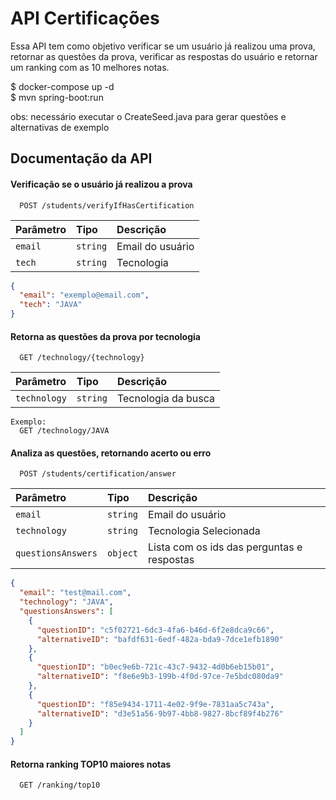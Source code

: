 
# API Certificações

Essa API tem como objetivo verificar se um usuário já realizou uma prova, retornar as questões da prova, verificar as respostas do usuário e retornar um ranking com as 10 melhores notas.

$ docker-compose up -d  
$ mvn spring-boot:run  

obs: necessário executar o CreateSeed.java para gerar questões e alternativas de exemplo

## Documentação da API

#### Verificação se o usuário já realizou a prova

```
  POST /students/verifyIfHasCertification
```

| Parâmetro   | Tipo       | Descrição                           |
| :---------- | :--------- | :---------------------------------- |
| `email` | `string` |  Email do usuário |
| `tech` | `string` | Tecnologia|


```json
{
  "email": "exemplo@email.com",
  "tech": "JAVA"
}
```

#### Retorna as questões da prova por tecnologia

```
  GET /technology/{technology}
```

| Parâmetro   | Tipo       | Descrição                           |
| :---------- | :--------- | :---------------------------------- |
| `technology` | `string` |  Tecnologia da busca |



```
Exemplo:
  GET /technology/JAVA

```



#### Analiza as questões, retornando acerto ou erro

```
  POST /students/certification/answer
```

| Parâmetro   | Tipo       | Descrição                                   |
| :---------- | :--------- | :------------------------------------------ |
| `email`      | `string` | Email do usuário
| `technology` | `string` | Tecnologia Selecionada|
| `questionsAnswers` |`object`| Lista com os ids das perguntas e respostas


```json
{
  "email": "test@mail.com",
  "technology": "JAVA",
  "questionsAnswers": [
    {
      "questionID": "c5f02721-6dc3-4fa6-b46d-6f2e8dca9c66",
      "alternativeID": "bafdf631-6edf-482a-bda9-7dce1efb1890"
    },
    {
      "questionID": "b0ec9e6b-721c-43c7-9432-4d0b6eb15b01",
      "alternativeID": "f8e6e9b3-199b-4f0d-97ce-7e5bdc080da9"
    },
    {
      "questionID": "f85e9434-1711-4e02-9f9e-7831aa5c743a",
      "alternativeID": "d3e51a56-9b97-4bb8-9827-8bcf89f4b276"
    }
  ]
}

```

#### Retorna ranking TOP10 maiores notas

```
  GET /ranking/top10
```


